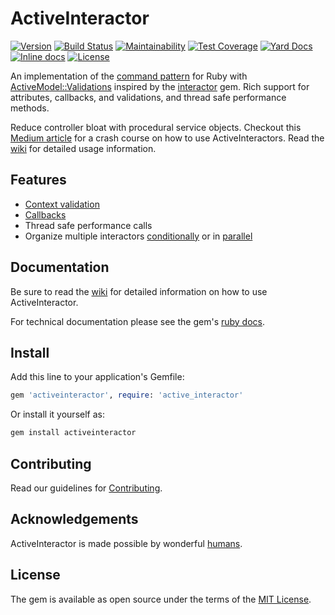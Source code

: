 # ActiveInteractor

[![Version](https://img.shields.io/gem/v/activeinteractor.svg?logo=ruby)](https://rubygems.org/gems/activeinteractor)
[![Build Status](https://github.com/aaronmallen/activeinteractor/workflows/Build/badge.svg)](https://github.com/aaronmallen/activeinteractor/actions)
[![Maintainability](https://api.codeclimate.com/v1/badges/2f1cb318f681a1eebb27/maintainability)](https://codeclimate.com/github/aaronmallen/activeinteractor/maintainability)
[![Test Coverage](https://api.codeclimate.com/v1/badges/2f1cb318f681a1eebb27/test_coverage)](https://codeclimate.com/github/aaronmallen/activeinteractor/test_coverage)
[![Yard Docs](http://img.shields.io/badge/yard-docs-blue.svg)](https://www.rubydoc.info/gems/activeinteractor)
[![Inline docs](http://inch-ci.org/github/aaronmallen/activeinteractor.svg?branch=main)](http://inch-ci.org/github/aaronmallen/activeinteractor)
[![License](https://img.shields.io/github/license/aaronmallen/activeinteractor.svg?maxAge=300)](https://github.com/aaronmallen/activeinteractor/blob/main/LICENSE)

An implementation of the [command pattern] for Ruby with [ActiveModel::Validations] inspired by the
[interactor][collective_idea_interactors] gem. Rich support for attributes, callbacks, and validations,
and thread safe performance methods.

Reduce controller bloat with procedural service objects. Checkout this [Medium article] for a crash
course on how to use ActiveInteractors. Read the [wiki] for detailed usage information.

## Features

* [Context validation][wiki_context_validation]
* [Callbacks][wiki_callbacks]
* Thread safe performance calls
* Organize multiple interactors [conditionally][wiki_organizers_conditionally] or in [parallel][wiki_organizers_parallel]

## Documentation

Be sure to read the [wiki] for detailed information on how to use ActiveInteractor.

For technical documentation please see the gem's [ruby docs].

## Install

Add this line to your application's Gemfile:

```ruby
gem 'activeinteractor', require: 'active_interactor'
```

Or install it yourself as:

```sh
gem install activeinteractor
```

## Contributing

Read our guidelines for [Contributing](CONTRIBUTING.md).

## Acknowledgements

ActiveInteractor is made possible by wonderful [humans].

## License

The gem is available as open source under the terms of the [MIT License][mit_license].

[ActiveModel::Validations]: https://api.rubyonrails.org/classes/ActiveModel/Validations.html
[business_logic_wikipedia]: https://en.wikipedia.org/wiki/Business_logic
[collective_idea_interactors]: https://github.com/collectiveidea/interactor
[command pattern]: https://en.wikipedia.org/wiki/Command_pattern
[humans]: https://github.com/aaronmallen/activeinteractor/tree/main/HUMANS.md
[Medium article]: https://medium.com/@aaronmallen/activeinteractor-8557c0dc78db
[mit_license]: https://opensource.org/licenses/MIT
[ruby docs]: https://www.rubydoc.info/gems/activeinteractor
[wiki]: https://github.com/aaronmallen/activeinteractor/wiki
[wiki_callbacks]: https://github.com/aaronmallen/activeinteractor/wiki/Callbacks
[wiki_context_validation]: https://github.com/aaronmallen/activeinteractor/wiki/Context#validating-the-context
[wiki_organizers_conditionally]: https://github.com/aaronmallen/activeinteractor/wiki/Interactors#organizing-interactors-conditionally
[wiki_organizers_parallel]: https://github.com/aaronmallen/activeinteractor/wiki/Interactors#running-interactors-in-parallel
